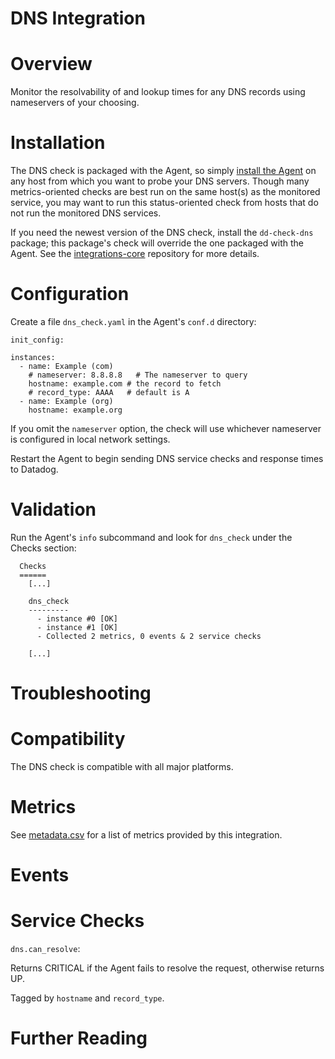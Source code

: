 # DNS Integration

# Overview

Monitor the resolvability of and lookup times for any DNS records using nameservers of your choosing.

# Installation

The DNS check is packaged with the Agent, so simply [install the Agent](https://app.datadoghq.com/account/settings#agent) on any host from which you want to probe your DNS servers. Though many metrics-oriented checks are best run on the same host(s) as the monitored service, you may want to run this status-oriented check from hosts that do not run the monitored DNS services.

If you need the newest version of the DNS check, install the `dd-check-dns` package; this package's check will override the one packaged with the Agent. See the [integrations-core](https://github.com/DataDog/integrations-core#installing-the-integrations) repository for more details.

# Configuration

Create a file `dns_check.yaml` in the Agent's `conf.d` directory:

```
init_config:

instances:
  - name: Example (com)
    # nameserver: 8.8.8.8   # The nameserver to query
    hostname: example.com # the record to fetch
    # record_type: AAAA   # default is A
  - name: Example (org)
    hostname: example.org
```

If you omit the `nameserver` option, the check will use whichever nameserver is configured in local network settings.

Restart the Agent to begin sending DNS service checks and response times to Datadog.

# Validation

Run the Agent's `info` subcommand and look for `dns_check` under the Checks section:

```
  Checks
  ======
    [...]

    dns_check
    ---------
      - instance #0 [OK]
      - instance #1 [OK]
      - Collected 2 metrics, 0 events & 2 service checks

    [...]
```

# Troubleshooting

# Compatibility

The DNS check is compatible with all major platforms.

# Metrics

See [metadata.csv](https://github.com/DataDog/integrations-core/blob/master/dns_check/metadata.csv) for a list of metrics provided by this integration.

# Events

# Service Checks

`dns.can_resolve`:

Returns CRITICAL if the Agent fails to resolve the request, otherwise returns UP.

Tagged by `hostname` and `record_type`.

# Further Reading
